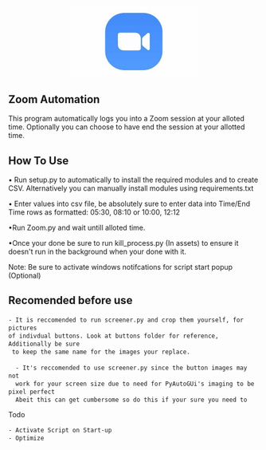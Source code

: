 
<p align="center">
  <img width=50% src="Zoom.jpg" alt="Material Bread logo">
</p>


## **Zoom Automation**
This program automatically logs you into a Zoom session at your alloted time. Optionally you can choose to have end the session at your allotted time.

## **How To Use**
• Run setup.py to automatically to install the required modules and to create CSV. Alternatively you 
  can manually install modules using requirements.txt
  
  • Enter values into csv file, be absolutely sure to enter data into Time/End Time rows as formatted:
 05:30, 08:10 or 10:00, 12:12
 
  •Run Zoom.py and wait untill alloted time.
  
  •Once your done be sure to run kill_process.py (In assets) to ensure it doesn't run in the background when your
 done with it.
 
  Note: Be sure to activate windows notifcations for script start popup (Optional)

## **Recomended before use**
```
- It is reccomended to run screener.py and crop them yourself, for pictures 
of indivdual buttons. Look at buttons folder for reference, Additionally be sure
 to keep the same name for the images your replace.

  - It's reccomended to use screener.py since the button images may not 
  work for your screen size due to need for PyAutoGUi's imaging to be pixel perfect
  Abeit this can get cumbersome so do this if your sure you need to
```

Todo
```
- Activate Script on Start-up
- Optimize
```

